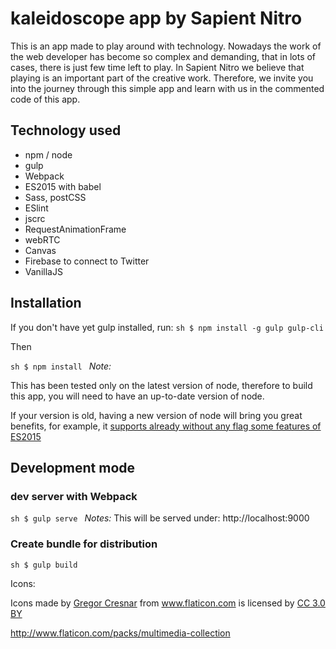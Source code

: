# kaleidoscope app by Sapient Nitro

This is an app made to play around with technology. Nowadays the work of the web developer has become so complex and demanding, that in lots of cases, there is just few time left to play. In Sapient Nitro we believe that playing is an important part of the creative work. Therefore, we invite you into the journey through this simple app and learn with us in the commented code of this app.

## Technology used

- npm / node
- gulp
- Webpack
- ES2015 with babel
- Sass, postCSS
- ESlint
- jscrc
- RequestAnimationFrame
- webRTC
- Canvas
- Firebase to connect to Twitter
- VanillaJS

## Installation

If you don't have yet gulp installed, run:
``sh
$ npm install -g gulp gulp-cli
``

Then

``sh
$ npm install
``
*Note:*

This has been tested only on the latest version of node, therefore to build this app, you will need to have an up-to-date version of node.

If your version is old, having a new version of node will bring you great benefits, for example, it [supports already without any flag some features of ES2015](https://nodejs.org/en/docs/es6/)


## Development mode

### dev server with Webpack

``sh
$ gulp serve
``
*Notes:*
This will be served under: http://localhost:9000

### Create bundle for distribution

``sh
$ gulp build
``

Icons:
<div>Icons made by <a href="http://www.flaticon.com/authors/gregor-cresnar" title="Gregor Cresnar">Gregor Cresnar</a> from <a href="http://www.flaticon.com" title="Flaticon">www.flaticon.com</a> is licensed by <a href="http://creativecommons.org/licenses/by/3.0/" title="Creative Commons BY 3.0" target="_blank">CC 3.0 BY</a></div>

http://www.flaticon.com/packs/multimedia-collection
